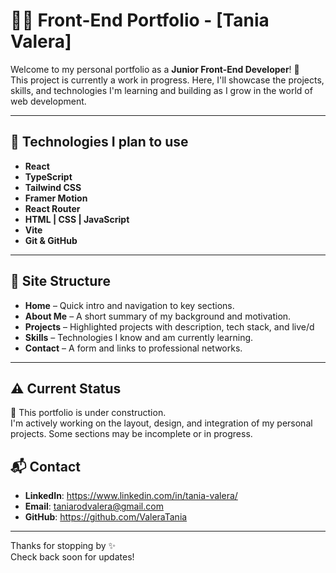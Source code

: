# 🧑‍💻 Front-End Portfolio - [Tania Valera]

Welcome to my personal portfolio as a **Junior Front-End Developer**! 🚀  
This project is currently a work in progress. Here, I'll showcase the projects, skills, and technologies I'm learning and building as I grow in the world of web development.

---

## 🔨 Technologies I plan to use

- **React**  
- **TypeScript**  
- **Tailwind CSS**  
- **Framer Motion**  
- **React Router**  
- **HTML | CSS | JavaScript**  
- **Vite**  
- **Git & GitHub**

---

## 📂 Site Structure

- **Home** – Quick intro and navigation to key sections.  
- **About Me** – A short summary of my background and motivation.  
- **Projects** – Highlighted projects with description, tech stack, and live/d
- **Skills** – Technologies I know and am currently learning.  
- **Contact** – A form and links to professional networks.

---

## ⚠️ Current Status

🔧 This portfolio is under construction.  
I'm actively working on the layout, design, and integration of my personal projects. Some sections may be incomplete or in progress.

## 📬 Contact

- **LinkedIn**: https://www.linkedin.com/in/tania-valera/
- **Email**: taniarodvalera@gmail.com
- **GitHub**: https://github.com/ValeraTania

---

Thanks for stopping by ✨  
Check back soon for updates!
